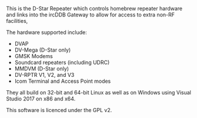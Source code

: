 This is the D-Star Repeater which controls homebrew repeater hardware and links into the ircDDB Gateway to allow for access to extra non-RF facilities,

The hardware supported include:
* DVAP
* DV-Mega (D-Star only)
* GMSK Modems
* Soundcard repeaters (including UDRC)
* MMDVM (D-Star only)
* DV-RPTR V1, V2, and V3
* Icom Terminal and Access Point modes

They all build on 32-bit and 64-bit Linux as well as on Windows using Visual Studio 2017 on x86 and x64.

This software is licenced under the GPL v2.
